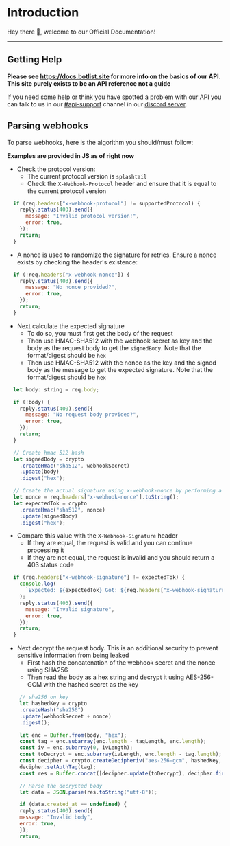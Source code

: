 # Introduction

Hey there 👋, welcome to our Official Documentation!

---

## Getting Help

**Please see https://docs.botlist.site for more info on the basics of our API. This site purely exists to be an API reference not a guide**

If you need some help or think you have spotted a problem with our API you can talk to us in our 
[#api-support](https://discord.com/channels/758641373074423808/826363644295643136) channel in our [discord server](https://infinitybotlist.com/discord).	

## Parsing webhooks

To parse webhooks, here is the algorithm you should/must follow:

**Examples are provided in JS as of right now**

- Check the protocol version:
	- The current protocol version is `splashtail`
	- Check the `X-Webhook-Protocol` header and ensure that it is equal to the current protocol version

```js
  if (req.headers["x-webhook-protocol"] != supportedProtocol) {
    reply.status(403).send({
      message: "Invalid protocol version!",
      error: true,
    });
    return;
  }
```

- A nonce is used to randomize the signature for retries. Ensure a nonce exists by checking the header's existence:

```js
  if (!req.headers["x-webhook-nonce"]) {
    reply.status(403).send({
      message: "No nonce provided?",
      error: true,
    });
    return;
  }
```

- Next calculate the expected signature
	- To do so, you must first get the body of the request
	- Then use HMAC-SHA512 with the webhook secret as key and the body as the request body to get the ``signedBody``. Note that the format/digest should be ``hex``
	- Then use HMAC-SHA512 with the nonce as the key and the signed body as the message to get the expected signature. Note that the format/digest should be ``hex``

```js
  let body: string = req.body;

  if (!body) {
    reply.status(400).send({
      message: "No request body provided?",
      error: true,
    });
    return;
  }

  // Create hmac 512 hash
  let signedBody = crypto
    .createHmac("sha512", webhookSecret)
    .update(body)
    .digest("hex");

  // Create the actual signature using x-webhook-nonce by performing a second hmac
  let nonce = req.headers["x-webhook-nonce"].toString();
  let expectedTok = crypto
    .createHmac("sha512", nonce)
    .update(signedBody)
    .digest("hex");
```

- Compare this value with the ``X-Webhook-Signature`` header
	- If they are equal, the request is valid and you can continue processing it
	- If they are not equal, the request is invalid and you should return a 403 status code



```js
  if (req.headers["x-webhook-signature"] != expectedTok) {
    console.log(
      `Expected: ${expectedTok} Got: ${req.headers["x-webhook-signature"]}`
    );
    reply.status(403).send({
      message: "Invalid signature",
      error: true,
    });
    return;
  }
```

- Next decrypt the request body. This is an additional security to prevent sensitive information from being leaked
	- First hash the concatenation of the webhook secret and the nonce using SHA256
	- Then read the body as a hex string and decrypt it using AES-256-GCM with the hashed secret as the key

```js
	// sha256 on key
	let hashedKey = crypto
	.createHash("sha256")
	.update(webhookSecret + nonce)
	.digest();

	let enc = Buffer.from(body, "hex");
	const tag = enc.subarray(enc.length - tagLength, enc.length);
	const iv = enc.subarray(0, ivLength);
	const toDecrypt = enc.subarray(ivLength, enc.length - tag.length);
	const decipher = crypto.createDecipheriv("aes-256-gcm", hashedKey, iv);
	decipher.setAuthTag(tag);
	const res = Buffer.concat([decipher.update(toDecrypt), decipher.final()]);

	// Parse the decrypted body
	let data = JSON.parse(res.toString("utf-8"));

	if (data.created_at == undefined) {
	reply.status(400).send({
	message: "Invalid body",
	error: true,
	});
	return;
```
